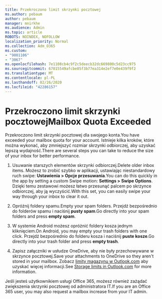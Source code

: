 ```yaml
---
title: Przekroczono limit skrzynki pocztowej
ms.author: pebaum
author: pebaum
manager: mnirkhe
ms.audience: Admin
ms.topic: article
ROBOTS: NOINDEX, NOFOLLOW
localization_priority: Normal
ms.collection: Adm_O365
ms.custom:
- "9001106"
- "3067"
ms.openlocfilehash: 7e1108cb4c9f2c5deecb32dc669800c5d23cc975
ms.sourcegitcommit: 67015549afcbe05f3b77ea314e2ef7e0e439f9f2
ms.translationtype: MT
ms.contentlocale: pl-PL
ms.lasthandoff: 02/26/2020
ms.locfileid: "42286157"
---
```

# <a name="mailbox-quota-exceeded"></a><span data-ttu-id="00380-102">Przekroczono limit skrzynki pocztowej</span><span class="sxs-lookup"><span data-stu-id="00380-102">Mailbox Quota Exceeded</span></span>

<span data-ttu-id="00380-103">Przekroczono limit skrzynki pocztowej dla swojego konta.</span><span class="sxs-lookup"><span data-stu-id="00380-103">You have exceeded your mailbox quota for your account.</span></span> <span data-ttu-id="00380-104">Istnieje kilka kroków, które można wykonać, aby zmniejszyć rozmiar skrzynki odbiorczej, aby uzyskać lepszą wydajność.</span><span class="sxs-lookup"><span data-stu-id="00380-104">There are several steps you can take to reduce the size of your inbox for better performance.</span></span>

1. <span data-ttu-id="00380-105">Usuwanie starszych elementów skrzynki odbiorczej.</span><span class="sxs-lookup"><span data-stu-id="00380-105">Delete older inbox items.</span></span> <span data-ttu-id="00380-106">Możesz to zrobić szybko w aplikacji, ustawiając niestandardowy ruch swipe: **Ustawienia > Opcje przesuwania**.</span><span class="sxs-lookup"><span data-stu-id="00380-106">You can do this quickly in the app by setting a custom Swipe motion: **Settings > Swipe Options**.</span></span> <span data-ttu-id="00380-107">Dzięki temu zestawowi możesz łatwo przesunąć palcem po skrzynce odbiorczej, aby ją wyczyścić.</span><span class="sxs-lookup"><span data-stu-id="00380-107">With this set, you can easily swipe your way through your inbox to clear it out.</span></span>

2. <span data-ttu-id="00380-108">Opróżnij foldery spamu.</span><span class="sxs-lookup"><span data-stu-id="00380-108">Empty your spam folders.</span></span> <span data-ttu-id="00380-109">Przejdź bezpośrednio do folderów spamu i naciśnij **pusty spam**.</span><span class="sxs-lookup"><span data-stu-id="00380-109">Go directly into your spam folders and press **empty spam**.</span></span>

3. <span data-ttu-id="00380-110">W systemie Android możesz opróżnić foldery kosza jednym kliknięciem.</span><span class="sxs-lookup"><span data-stu-id="00380-110">On Android, you may empty your trash folders with one click.</span></span> <span data-ttu-id="00380-111">Przejdź bezpośrednio do folderu kosza i naciśnij **puste kosze**.</span><span class="sxs-lookup"><span data-stu-id="00380-111">Go directly into your trash folder and press **empty trash**.</span></span> 

4. <span data-ttu-id="00380-112">Zapisz załączniki w usłudze OneDrive, aby nie były przechowywane w skrzynce pocztowej.</span><span class="sxs-lookup"><span data-stu-id="00380-112">Save your attachments to OneDrive so they aren't stored in your mailbox.</span></span> <span data-ttu-id="00380-113">Zobacz [limity magazynu w Outlook.com](https://support.office.com/article/storage-limits-in-outlook-com-7ac99134-69e5-4619-ac0b-2d313bba5e9e) aby uzyskać więcej informacji.</span><span class="sxs-lookup"><span data-stu-id="00380-113">See [Storage limits in Outlook.com](https://support.office.com/article/storage-limits-in-outlook-com-7ac99134-69e5-4619-ac0b-2d313bba5e9e) for more information.</span></span> 

<span data-ttu-id="00380-114">Jeśli jesteś użytkownikiem usługi Office 365, możesz również zażądać zwiększenia skrzynki pocztowej od administratora IT.</span><span class="sxs-lookup"><span data-stu-id="00380-114">If you are an Office 365 user, you may also request a mailbox increase from your IT admin.</span></span>